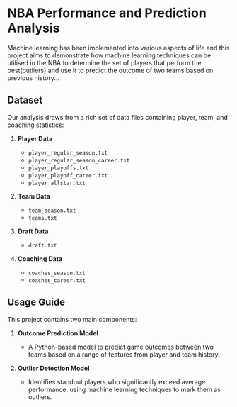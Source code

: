 # NBA Performance and Prediction Analysis

Machine learning has been implemented into various aspects of life and this project aims to demonstrate how machine learning techniques can be utilised in the NBA to determine the set of players 
that perform the best(outliers) and use it to predict the outcome of two teams based on previous history...

## Dataset

Our analysis draws from a rich set of data files containing player, team, and coaching statistics:

1. **Player Data**
   - `player_regular_season.txt`
   - `player_regular_season_career.txt`
   - `player_playoffs.txt`
   - `player_playoff_career.txt`
   - `player_allstar.txt`

2. **Team Data**
   - `team_season.txt`
   - `teams.txt`

3. **Draft Data**
   - `draft.txt`

4. **Coaching Data**
   - `coaches_season.txt`
   - `coaches_career.txt`

## Usage Guide

This project contains two main components:

1. **Outcome Prediction Model**
   - A Python-based model to predict game outcomes between two teams based on a range of features from player and team history.

2. **Outlier Detection Model**
   - Identifies standout players who significantly exceed average performance, using machine learning techniques to mark them as outliers. 


